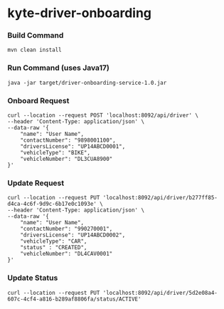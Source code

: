 # kyte-driver-onboarding

### Build Command 
`mvn clean install`

### Run Command (uses Java17)
`java -jar target/driver-onboarding-service-1.0.jar`

### Onboard Request
```
curl --location --request POST 'localhost:8092/api/driver' \
--header 'Content-Type: application/json' \
--data-raw '{
    "name": "User Name",
    "contactNumber": "9898001100",
    "driversLicense": "UP14ABCD0001",
    "vehicleType": "BIKE",
    "vehicleNumber": "DL3CUA8900"
}'
```

### Update Request 
```
curl --location --request PUT 'localhost:8092/api/driver/b277ff85-d4ca-4c6f-9d9c-6b17e0c1093e' \
--header 'Content-Type: application/json' \
--data-raw '{
    "name": "User Name",
    "contactNumber": "990270001",
    "driversLicense": "UP14ABCD0002",
    "vehicleType": "CAR",
    "status" : "CREATED",
    "vehicleNumber": "DL4CAV0001"
}'
```

### Update Status
```
curl --location --request PUT 'localhost:8092/api/driver/5d2e08a4-607c-4cf4-a816-b289af8806fa/status/ACTIVE'
```
